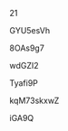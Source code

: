 21
































GYU5esVh
















8OAs9g7








wdGZI2




Tyafi9P


kqM73skxwZ

iGA9Q
